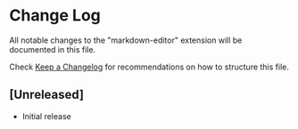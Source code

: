 # Change Log

All notable changes to the "markdown-editor" extension will be documented in this file.

Check [Keep a Changelog](http://keepachangelog.com/) for recommendations on how to structure this file.

## [Unreleased]

- Initial release